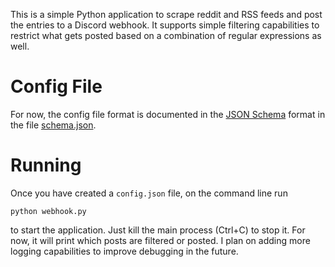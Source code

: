 This is a simple Python application to scrape reddit and RSS feeds and post
the entries to a Discord webhook. It supports simple filtering capabilities
to restrict what gets posted based on a combination of regular expressions
as well.

# Config File

For now, the config file format is documented in the [JSON Schema](https://json-schema.org/) format
in the file [schema.json](https://github.com/anomalocarid/webhook/blob/main/schema.json).

# Running

Once you have created a `config.json` file, on the command line run
```
python webhook.py
```
to start the application. Just kill the main process (Ctrl+C) to stop it.
For now, it will print which posts are filtered or posted. I plan on adding more logging capabilities
to improve debugging in the future.
